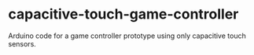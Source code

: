 capacitive-touch-game-controller
================================

Arduino code for a game controller prototype using only capacitive touch sensors.
